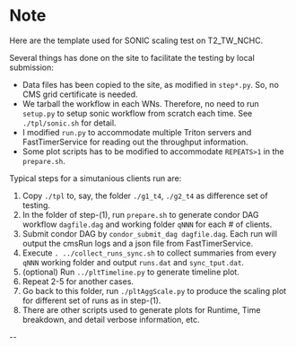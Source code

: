 # Note

Here are the template used for SONIC scaling test on T2_TW_NCHC.

Several things has done on the site to facilitate the testing by local submission:
- Data files has been copied to the site, as modified in `step*.py`. So, no CMS grid certificate is needed.
- We tarball the workflow in each WNs. Therefore, no need to run `setup.py` to setup sonic workflow from scratch each time. See `./tpl/sonic.sh` for detail.
- I modified `run.py` to accommodate multiple Triton servers and FastTimerService for reading out the throughput information.
- Some plot scripts has to be modified to accommodate `REPEATS>1` in the `prepare.sh`.

Typical steps for a simutanious clients run are:
1) Copy `./tpl` to, say, the folder `./g1_t4`, `./g2_t4` as difference set of testing.
2) In the folder of step-(1), run `prepare.sh` to generate condor DAG workflow `dagfile.dag` and working folder `qNNN` for each # of clients.
3) Submit condor DAG by `condor_submit_dag dagfile.dag`. Each run will output the cmsRun logs and a json file from FastTimerService.
4) Execute `. ../collect_runs_sync.sh` to collect summaries from every `qNNN` working folder and output `runs.dat` and `sync_tput.dat`.
5) (optional) Run `../pltTimeline.py` to generate timeline plot.
6) Repeat 2-5 for another cases.
7) Go back to this folder, run `./pltAggScale.py` to produce the scaling plot for different set of runs as in step-(1).
8) There are other scripts used to generate plots for Runtime, Time breakdown, and detail verbose information, etc.


--
